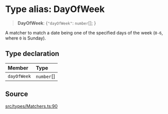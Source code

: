 # Type alias: DayOfWeek

> **DayOfWeek**: \{`"dayOfWeek"`: `number`[]; \}

A matcher to match a date being one of the specified days of the week (`0-6`,
where `0` is Sunday).

## Type declaration

| Member | Type |
| :------ | :------ |
| `dayOfWeek` | `number`[] |

## Source

[src/types/Matchers.ts:90](https://github.com/gpbl/react-day-picker/blob/9ad13dc72fff814dcf720a62f6e3b5ea38e8af6d/src/types/Matchers.ts#L90)
